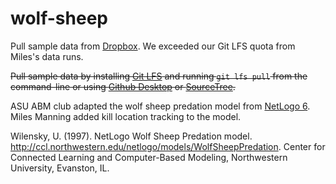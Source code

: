 # wolf-sheep

Pull sample data from [Dropbox](https://www.dropbox.com/sh/ig5p5lfrn5icoba/AABxyQm5Agdt-MPHvF_9xh9Ka?dl=0). We exceeded our Git LFS quota from Miles's data runs.

~~Pull sample data by installing [Git LFS](https://git-lfs.github.com/) and running `git lfs pull` from the command-line or using  [Github Desktop](https://github.com/blog/2079-managing-large-files-with-git-lfs) or [SourceTree](https://www.atlassian.com/git/tutorials/git-lfs).~~

ASU ABM club adapted the wolf sheep predation model from 
[NetLogo 6](http://ccl.northwestern.edu/netlogo/models/WolfSheepPredation). Miles Manning added kill location tracking
to the model.

Wilensky, U. (1997). NetLogo Wolf Sheep Predation model. http://ccl.northwestern.edu/netlogo/models/WolfSheepPredation.
Center for Connected Learning and Computer-Based Modeling, Northwestern University, Evanston, IL.
